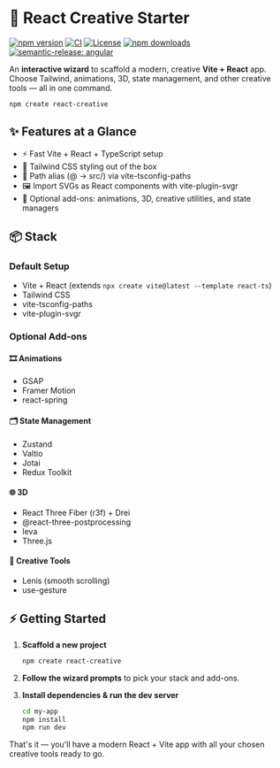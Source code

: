 # 🚀 React Creative Starter

[![npm version](https://img.shields.io/npm/v/create-react-creative?color=brightgreen&logo=npm)](https://www.npmjs.com/package/create-react-creative)
[![CI](https://github.com/tim-ming/create-react-creative/actions/workflows/pr.yml/badge.svg)](https://github.com/tim-ming/create-react-creative/actions/workflows/pr.yml)
[![License](https://img.shields.io/github/license/tim-ming/create-react-creative?color=blue)](LICENSE)
[![npm downloads](https://img.shields.io/npm/dm/create-react-creative.svg)](https://www.npmjs.com/package/create-react-creative)
[![semantic-release: angular](https://img.shields.io/badge/semantic--release-angular-e10079?logo=semantic-release)](https://github.com/semantic-release/semantic-release)

An **interactive wizard** to scaffold a modern, creative **Vite + React** app.  
Choose Tailwind, animations, 3D, state management, and other creative tools — all in one command.

```bash
npm create react-creative
```

## ✨ Features at a Glance

- ⚡ Fast Vite + React + TypeScript setup
- 🎨 Tailwind CSS styling out of the box
- 📂 Path alias (@ → src/) via vite-tsconfig-paths
- 🖼️ Import SVGs as React components with vite-plugin-svgr
- 🔌 Optional add-ons: animations, 3D, creative utilities, and state managers

## 📦 Stack

### Default Setup

- Vite + React (extends `npx create vite@latest --template react-ts`)
- Tailwind CSS
- vite-tsconfig-paths
- vite-plugin-svgr

### Optional Add-ons

#### 🎞️ Animations

- GSAP
- Framer Motion
- react-spring

#### 🗂️ State Management

- Zustand
- Valtio
- Jotai
- Redux Toolkit

#### 🌐 3D

- React Three Fiber (r3f) + Drei
- @react-three-postprocessing
- leva
- Three.js

#### 🎨 Creative Tools

- Lenis (smooth scrolling)
- use-gesture

## ⚡ Getting Started

1. **Scaffold a new project**

   ```bash
   npm create react-creative
   ```

2. **Follow the wizard prompts** to pick your stack and add-ons.

3. **Install dependencies & run the dev server**
   ```bash
   cd my-app
   npm install
   npm run dev
   ```

That's it — you'll have a modern React + Vite app with all your chosen creative tools ready to go.
